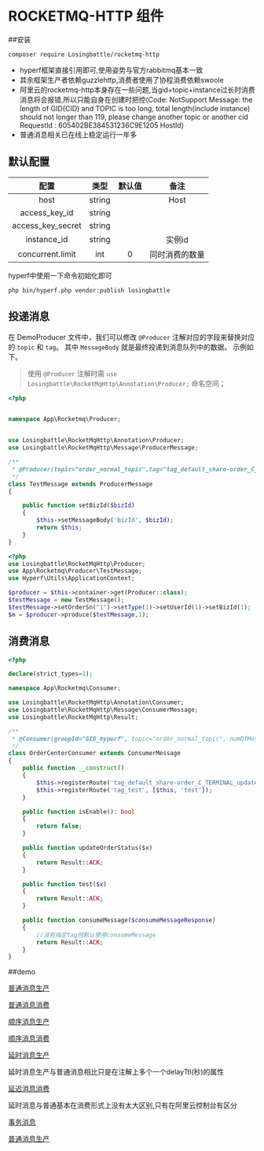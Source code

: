 # ROCKETMQ-HTTP 组件

##安装
```
composer require Losingbattle/rocketmq-http
```

- hyperf框架直接引用即可,使用姿势与官方rabbitmq基本一致
- 其余框架生产者依赖guzzlehttp,消费者使用了协程消费依赖swoole
- 阿里云的rocketmq-http本身存在一些问题,当gid+topic+instance过长时消费消息将会报错,所以只能自身在创建时把控(Code: NotSupport Message: the length of GID(CID) and TOPIC is too long, total length(include instance) should not longer than 119, please change another topic or another cid RequestId : 605402BE384531236C9E1205 HostId)
- 普通消息相关已在线上稳定运行一年多

## 默认配置

|       配置                   |  类型  |  默认值   |      备注       |
|:-------------------------:|:-------:|:---------:|:--------------:|
|  host                     | string  |            |   Host        | 
|  access_key_id            | string  |            |               |
|  access_key_secret        | string  |            |               |
|  instance_id              | string  |            |   实例id       |
|  concurrent.limit         | int     |     0      | 同时消费的数量   |

hyperf中使用一下命令初始化即可
```
php bin/hyperf.php vendor:publish losingbattle
```


## 投递消息

在 DemoProducer 文件中，我们可以修改 `@Producer` 注解对应的字段来替换对应的 `topic` 和 `tag`。
其中 `MessageBody` 就是最终投递到消息队列中的数据。
示例如下。

> 使用 `@Producer` 注解时需 `use Losingbattle\RocketMqHttp\Annotation\Producer;` 命名空间；   


```php
<?php


namespace App\Rocketmq\Producer;


use Losingbattle\RocketMqHttp\Annotation\Producer;
use Losingbattle\RocketMqHttp\Message\ProducerMessage;

/**
 * @Producer(topic="order_normal_topic",tag="tag_default_share-order_C_TERMINAL_updateDraftOrderStatus",delayTtl=1)
 */
class TestMessage extends ProducerMessage
{

    public function setBizId($bizId)
    {
        $this->setMessageBody('bizId', $bizId);
        return $this;
    }
}

```


```php
<?php
use Losingbattle\RocketMqHttp\Producer;
use App\Rocketmq\Producer\TestMessage;
use Hyperf\Utils\ApplicationContext;

$producer = $this->container->get(Producer::class);
$testMessage = new TestMessage();
$testMessage->setOrderSn("1")->setType(1)->setUserId(1)->setBizId(1);
$m = $producer->produce($testMessage,1);

```


## 消费消息

```php
<?php

declare(strict_types=1);

namespace App\Rocketmq\Consumer;

use Losingbattle\RocketMqHttp\Annotation\Consumer;
use Losingbattle\RocketMqHttp\Message\ConsumerMessage;
use Losingbattle\RocketMqHttp\Result;

/**
 * @Consumer(groupId="GID_hyperf", topic="order_normal_topic", numOfMessages=16, waitSeconds=30, maxConsumption=5)
 */
class OrderCenterConsumer extends ConsumerMessage
{
    public function __construct()
    {
        $this->registerRoute('tag_default_share-order_C_TERMINAL_updateDraftOrderStatus', [$this, 'updateOrderStatus']);
        $this->registerRoute('tag_test', [$this, 'test']);
    }

    public function isEnable(): bool
    {
        return false;
    }

    public function updateOrderStatus($x)
    {
        return Result::ACK;
    }

    public function test($x)
    {
        return Result::ACK;
    }

    public function consumeMessage($consumeMessageResponse)
    {
        //没有指定tag则默认使用consumeMessage
        return Result::ACK;
    }
}

```

##demo

[普通消息生产](example/Producer/OrderSubmitNormalMessage.php)

[普通消息消费](example/Consumer/OrderCenterConsumer.php)

[顺序消息生产](example/Producer/OrderStatusOrderlyMessage.php)

[顺序消息消费](example/Consumer/OrderCenterOrderlyConsumer.php)

[延时消息生产](example/Producer/OrderCloseDelayMessage.php)

延时消息生产与普通消息相比只是在注解上多个一个delayTtl(秒)的属性

[延迟消息消费](example/Consumer/OrderCenterDelayConsumer.php)

延时消息与普通基本在消费形式上没有太大区别,只有在阿里云控制台有区分

[事务消息](example/Producer/OrderCreateTransMessage.php)

[普通消息生产](example/Producer/OrderSubmitNormalMessage.php)
